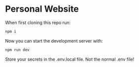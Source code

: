 # Personal Website

When first cloning this repo run:
```bash
npm i 
```

Now you can start the development server with:
```bash
npm run dev 
```

Store your secrets in the .env.local file. Not the normal .env file!